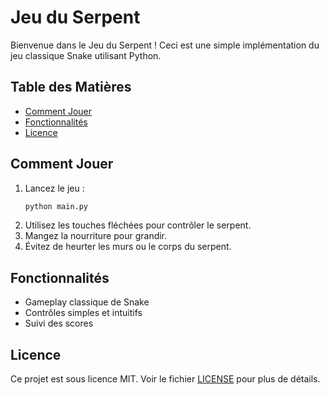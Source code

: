 # Jeu du Serpent

Bienvenue dans le Jeu du Serpent ! Ceci est une simple implémentation du jeu classique Snake utilisant Python.

## Table des Matières
- [Comment Jouer](#comment-jouer)
- [Fonctionnalités](#fonctionnalités)
- [Licence](#licence)

## Comment Jouer

1. Lancez le jeu :
    ```bash
    python main.py
    ```
2. Utilisez les touches fléchées pour contrôler le serpent.
3. Mangez la nourriture pour grandir.
4. Évitez de heurter les murs ou le corps du serpent.

## Fonctionnalités

- Gameplay classique de Snake
- Contrôles simples et intuitifs
- Suivi des scores

## Licence

Ce projet est sous licence MIT. Voir le fichier [LICENSE](LICENSE) pour plus de détails.